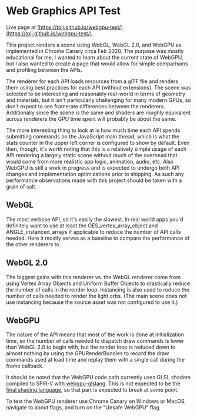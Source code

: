 # Web Graphics API Test

Live page at [https://toji.github.io/webgpu-test/](https://toji.github.io/webgpu-test/).

This project renders a scene using WebGL, WebGL 2.0, and WebGPU as implemented in Chrome Canary circa Feb 2020. The purpose was mostly educational for me, I wanted to learn about the current state of WebGPU, but I also wanted to create a page that would allow for simple comparisons and profiling between the APIs.

The renderer for each API loads resources from a glTF file and renders them using best practices for each API (without extensions). The scene was selected to be interesting and reasonably real-world in terms of geometry and materials, but it isn't particularly challenging for many modern GPUs, so don't expect to see framerate differences between the renderers. Additionally since the scene is the same and shaders are roughly equivalent across renderers the GPU time spent will probably be about the same.

The more interesting thing to look at is how much time each API spends submitting commands on the JavaScript main thread, which is what the stats counter in the upper left corner is configured to show by default. Even then, though, it's worth noting that this is a relatively simple usage of each API rendering a largely static scene without much of the overhead that would come from more realistic app logic, animation, audio, etc. Also WebGPU is still a work in progress and is expected to undergo both API changes and implementation optimizations prior to shipping. As such any performance observations made with this project should be taken with a grain of salt.

## WebGL
The most verbose API, so it's easily the slowest. In real world apps you'd definitely want to use at least the OES_vertex_array_object and ANGLE_instanced_arrays if applicable to reduce the number of API calls needed. Here it mostly serves as a baseline to compare the performance of the other renderers to.

## WebGL 2.0
The biggest gains with this renderer vs. the WebGL renderer come from using Vertex Array Objects and Uniform Buffer Objects to drastically reduce the number of calls in the render loop. Instancing is also used to reduce the number of calls needed to render the light orbs. (The main scene does not use instancing because the source asset was not configured to use it.)

## WebGPU
The nature of the API means that most of the work is done at initialization time, so the number of calls needed to dispatch draw commands is lower than WebGL 2.0 to begin with, but the render loop is reduced down to almost nothing by using the GPURenderBundles to record the draw commands used at load time and replay them with a single call during the frame callback.

It should be noted that the WebGPU code path currently uses GLSL shaders compiled to SPIR-V with [webgpu-glslang](https://github.com/kainino0x/-webgpu-glslang). This is not expected to be the [final shading language](https://gpuweb.github.io/gpuweb/wgsl.html), so that part is expected to break at some point.

To test the WebGPU renderer use Chrome Canary on Windows or MacOS, navigate to about:flags, and turn on the "Unsafe WebGPU" flag.
